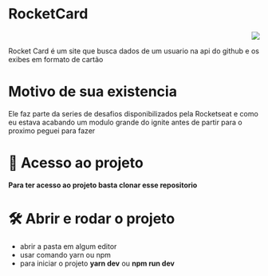 # RocketCard
<p align="right">
<img src="http://img.shields.io/static/v1?label=STATUS&message=EM%20DESENVOLVIMENTO&color=GREEN&style=for-the-badge"/>
</p>

Rocket Card é um site que busca dados de um usuario na api do github e os exibes em formato de cartão


# Motivo de sua existencia

Ele faz parte da series de desafios disponibilizados pela Rocketseat e como eu estava acabando um modulo grande do ignite antes de partir para o proximo peguei para fazer

# 📁 Acesso ao projeto

**Para ter acesso ao projeto basta clonar esse repositorio**

# 🛠️ Abrir e rodar o projeto

- abrir a pasta em algum editor
- usar comando yarn ou npm
- para iniciar o projeto **yarn dev** ou **npm run dev**
